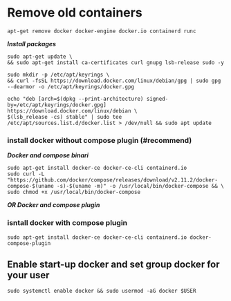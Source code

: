 # Remove old containers
```
apt-get remove docker docker-engine docker.io containerd runc
```
***Install packages***
```
sudo apt-get update \
&& sudo apt-get install ca-certificates curl gnupg lsb-release sudo -y

sudo mkdir -p /etc/apt/keyrings \
&& curl -fsSL https://download.docker.com/linux/debian/gpg | sudo gpg --dearmor -o /etc/apt/keyrings/docker.gpg

echo "deb [arch=$(dpkg --print-architecture) signed-by=/etc/apt/keyrings/docker.gpg] https://download.docker.com/linux/debian \
$(lsb_release -cs) stable" | sudo tee /etc/apt/sources.list.d/docker.list > /dev/null && sudo apt update
```

### install docker without compose plugin (#recommend)
***Docker and compose binari***
```
sudo apt-get install docker-ce docker-ce-cli containerd.io
sudo curl -L "https://github.com/docker/compose/releases/download/v2.11.2/docker-compose-$(uname -s)-$(uname -m)" -o /usr/local/bin/docker-compose && \
sudo chmod +x /usr/local/bin/docker-compose
```

***OR Docker and compose plugin***
### isntall docker with compose plugin
```
sudo apt-get install docker-ce docker-ce-cli containerd.io docker-compose-plugin
```
## Enable start-up docker and set group docker for your user
```
sudo systemctl enable docker && sudo usermod -aG docker $USER
```
